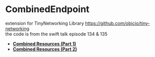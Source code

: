 # CombinedEndpoint
extension for TinyNetworking Library  https://github.com/objcio/tiny-networking  
the code is from the swift talk episode 134 & 135
- **[Combined Resources (Part 1)](https://talk.objc.io/episodes/S01E134-combined-resources-part-1)**
- **[Combined Resources (Part 2)](https://talk.objc.io/episodes/S01E135-combined-resources-part-2)**
